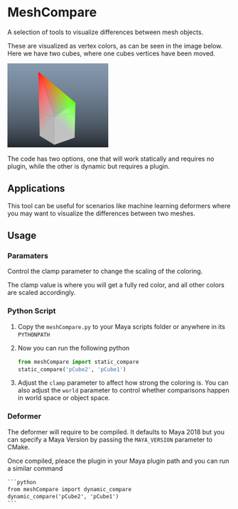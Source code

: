 # MeshCompare

A selection of tools to visualize differences between mesh objects.

These are visualized as vertex colors, as can be seen in the image below.
Here we have two cubes, where one cubes vertices have been moved.


![example-image](image.png)

The code has two options, one that will work statically and requires no plugin,
while the other is dynamic but requires a plugin.

## Applications

This tool can be useful for scenarios like machine learning deformers
where you may want to visualize the differences between two meshes.

## Usage

### Paramaters

Control the clamp parameter to change the scaling of the coloring.

The clamp value is where you will get a fully red color, and all other colors
are scaled accordingly.


### Python Script

1. Copy the `meshCompare.py` to your Maya scripts folder or anywhere in its `PYTHONPATH`
2. Now you can run the following python

    ```python
    from meshCompare import static_compare
    static_compare('pCube2', 'pCube1')
    ```
    
3. Adjust the `clamp` parameter to affect how strong the coloring is. 
   You can also adjust the `world` parameter to control whether comparisons happen in world space or object space.

### Deformer

The deformer will require to be compiled.
It defaults to Maya 2018 but you can specify a Maya Version by passing the `MAYA_VERSION` parameter to CMake.

Once compiled, pleace the plugin in your Maya plugin path and you can run a similar command


    ```python
    from meshCompare import dynamic_compare
    dynamic_compare('pCube2', 'pCube1')
    ```
